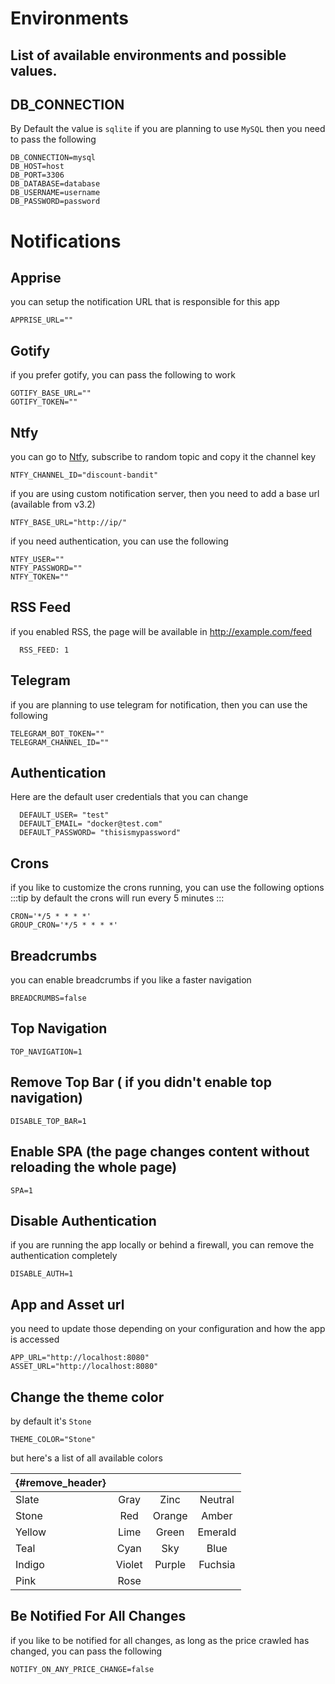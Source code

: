 # Environments

## List of available environments and possible values.

## DB_CONNECTION
By Default the value is `sqlite` if you are planning to use `MySQL` then you need to pass the following
```dotenv
DB_CONNECTION=mysql
DB_HOST=host
DB_PORT=3306
DB_DATABASE=database
DB_USERNAME=username
DB_PASSWORD=password
```

# Notifications

## Apprise
you can setup the notification URL that is responsible for this app
```dotenv
APPRISE_URL=""
```

## Gotify
if you prefer gotify, you can pass the following to work
```dotenv
GOTIFY_BASE_URL=""
GOTIFY_TOKEN=""
```

## Ntfy 
you can go to [Ntfy](https://ntfy.sh/), subscribe to random topic and copy it the channel key
```dotenv
NTFY_CHANNEL_ID="discount-bandit"
```
if you are using custom notification server, then you need to add a base url (available from v3.2)
```dotenv
NTFY_BASE_URL="http://ip/"
```
if you need authentication, you can use the following
```dotenv
NTFY_USER=""
NTFY_PASSWORD=""
NTFY_TOKEN=""
```


## RSS Feed
if you enabled RSS, the page will be available in http://example.com/feed
```dotenv
  RSS_FEED: 1
```

## Telegram
if you are planning to use telegram for notification, then you can use the following
```dotenv
TELEGRAM_BOT_TOKEN=""
TELEGRAM_CHANNEL_ID=""
```

## Authentication
Here are the default user credentials that you can change
```dotenv
  DEFAULT_USER= "test"
  DEFAULT_EMAIL= "docker@test.com"
  DEFAULT_PASSWORD= "thisismypassword"
```

## Crons
if you like to customize the crons running, you can use the following options
:::tip
by default the crons will run every 5 minutes
:::

```dotenv
CRON='*/5 * * * *'
GROUP_CRON='*/5 * * * *'
```

## Breadcrumbs
you can enable breadcrumbs if you like a faster navigation
```dotenv
BREADCRUMBS=false
```

## Top Navigation
```dotenv
TOP_NAVIGATION=1
```

## Remove Top Bar ( if you didn't enable top navigation)
```dotenv
DISABLE_TOP_BAR=1
```

## Enable SPA (the page changes content without reloading the whole page)
```dotenv
SPA=1
```

## Disable Authentication
if you are running the app locally or behind a firewall, you can remove the authentication completely
```dotenv
DISABLE_AUTH=1
```

## App and Asset url
you need to update those depending on your configuration and how the app is accessed
```dotenv
APP_URL="http://localhost:8080"
ASSET_URL="http://localhost:8080"
```

## Change the theme color
by default it's `Stone`
```dotenv
THEME_COLOR="Stone"
```
but here's a list of all available colors

| {#remove_header} |        |        |         | 
|------------------|:------:|:------:|:-------:|
| Slate            |  Gray  |  Zinc  | Neutral |
| Stone            |  Red   | Orange |  Amber  |
| Yellow           |  Lime  | Green  | Emerald |
| Teal             |  Cyan  |  Sky   |  Blue   |
| Indigo           | Violet | Purple | Fuchsia |
| Pink             |  Rose  |        |         |


## Be Notified For All Changes
if you like to be notified for all changes, as long as the price crawled has changed, you can pass the following
```dotenv
NOTIFY_ON_ANY_PRICE_CHANGE=false
```